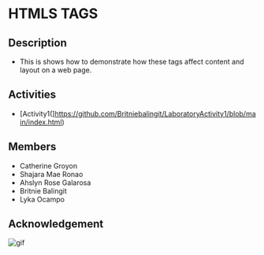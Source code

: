 # HTMLS TAGS

## Description
- This is shows how to demonstrate how these tags affect content and layout on a web page.
## Activities
* [Activity1(]https://github.com/Britniebalingit/LaboratoryActivity1/blob/main/index.html)
## Members
* Catherine Groyon
* Shajara Mae Ronao
* Ahslyn Rose Galarosa
* Britnie Balingit
* Lyka Ocampo
## Acknowledgement
![gif](https://gifdb.com/images/high/you-are-the-princess-animated-text-pink-tiara-rp4d1havt3s3uroi.webp)

